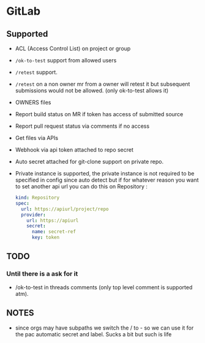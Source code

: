 # GitLab

## Supported

- ACL (Access Control List) on project or group
- `/ok-to-test` support from allowed users
- `/retest` support.
- `/retest` on a non owner mr from a owner will retest it but subsequent submissions
  would not be allowed. (only ok-to-test allows it)
- OWNERS files
- Report build status on MR if token has access of submitted source
- Report pull request status via comments if no access
- Get files via APIs
- Webhook via api token attached to repo secret
- Auto secret attached for git-clone support on private repo.
- Private instance is supported, the private instance is not required to be
  specified in config since auto detect but if for whatever reason you want to
  set another api url you can do this on Repository :

  ```yaml
  kind: Repository
  spec:
    url: https://apiurl/project/repo
    provider:
      url: https://apiurl
      secret:
        name: secret-ref
        key: token
  ```

## TODO

### Until there is a ask for it

- /ok-to-test in threads comments (only top level comment is supported atm).

## NOTES

- since orgs may have subpaths we switch the / to - so we can use it for the pac
  automatic secret and label. Sucks a bit but such is life
